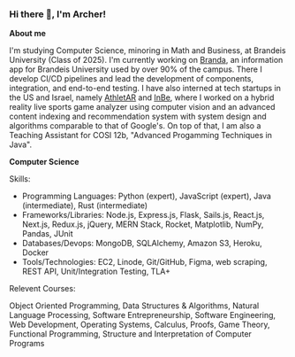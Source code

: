 ### Hi there 👋, I'm Archer!

**About me**

I'm studying Computer Science, minoring in Math and Business, at Brandeis University (Class of 2025). I'm currently working on <a href='https://branda.app/'>Branda</a>, an information app for Brandeis University used by over 90% of the campus. There I develop CI/CD pipelines and lead the development of components, integration, and end-to-end testing. I have also interned at tech startups in the US and Israel, namely <a href='https://athletar.io/'>AthletAR</a> and <a href='https://www.inbe.io/' target='_blank'>InBe</a>, where I worked on a hybrid reality live sports game analyzer using computer vision and an advanced content indexing and recommendation system with system design and algorithms comparable to that of Google's. On top of that, I am also a Teaching Assistant for COSI 12b, "Advanced Progamming Techniques in Java".

**Computer Science**

Skills:
<ul>
<li>Programming Languages: Python (expert), JavaScript (expert), Java (intermediate), Rust (intermediate)</li>
<li>Frameworks/Libraries: Node.js, Express.js, Flask, Sails.js, React.js, Next.js, Redux.js, jQuery, MERN Stack, Rocket, Matplotlib, NumPy, Pandas, JUnit</li>
<li>Databases/Devops: MongoDB, SQLAlchemy, Amazon S3, Heroku, Docker</li>
<li>Tools/Technologies: EC2, Linode, Git/GitHub, Figma, web scraping, REST API, Unit/Integration Testing, TLA+</li>
</ul>
Relevent Courses: 

Object Oriented Programming, Data Structures & Algorithms, Natural Language Processing, Software Entrepreneurship, Software Engineering, Web Development, Operating Systems, Calculus, Proofs, Game Theory, Functional Programming, Structure and Interpretation of Computer Programs
